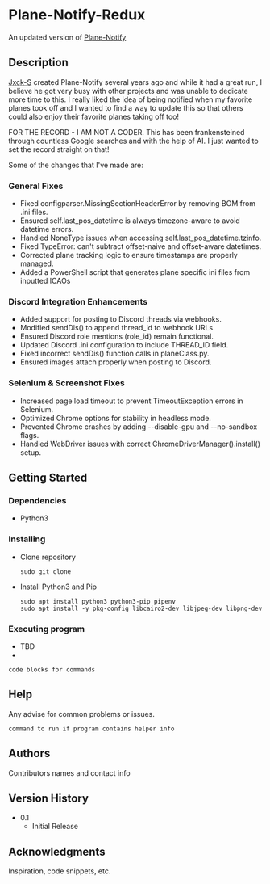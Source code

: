 # Plane-Notify-Redux

An updated version of [Plane-Notify](https://github.com/Jxck-S/plane-notify)

## Description

[Jxck-S](https://github.com/Jxck-S) created Plane-Notify several years ago and while it had a great run, I believe he got very busy with other projects and was unable to dedicate more time to this. I really liked the idea of being notified when my favorite planes took off and I wanted to find a way to update this so that others could also enjoy their favorite planes taking off too! 

FOR THE RECORD - I AM NOT A CODER. This has been frankensteined through countless Google searches and with the help of AI. I just wanted to set the record straight on that!

Some of the changes that I've made are:
### General Fixes
* Fixed configparser.MissingSectionHeaderError by removing BOM from .ini files.
* Ensured self.last_pos_datetime is always timezone-aware to avoid datetime errors.
* Handled NoneType issues when accessing self.last_pos_datetime.tzinfo.
* Fixed TypeError: can't subtract offset-naive and offset-aware datetimes.
* Corrected plane tracking logic to ensure timestamps are properly managed.
* Added a PowerShell script that generates plane specific ini files from inputted ICAOs
### Discord Integration Enhancements
* Added support for posting to Discord threads via webhooks.
* Modified sendDis() to append thread_id to webhook URLs.
* Ensured Discord role mentions (role_id) remain functional.
* Updated Discord .ini configuration to include THREAD_ID field.
* Fixed incorrect sendDis() function calls in planeClass.py.
* Ensured images attach properly when posting to Discord.
### Selenium & Screenshot Fixes
* Increased page load timeout to prevent TimeoutException errors in Selenium.
* Optimized Chrome options for stability in headless mode.
* Prevented Chrome crashes by adding --disable-gpu and --no-sandbox flags.
* Handled WebDriver issues with correct ChromeDriverManager().install() setup.

## Getting Started

### Dependencies

* Python3

### Installing

* Clone repository
  ```
  sudo git clone 
  ```
* Install Python3 and Pip
  ```
  sudo apt install python3 python3-pip pipenv
  sudo apt install -y pkg-config libcairo2-dev libjpeg-dev libpng-dev

  ```

### Executing program

* TBD
* 
```
code blocks for commands
```

## Help

Any advise for common problems or issues.
```
command to run if program contains helper info
```

## Authors

Contributors names and contact info


## Version History

* 0.1
    * Initial Release

## Acknowledgments

Inspiration, code snippets, etc.
